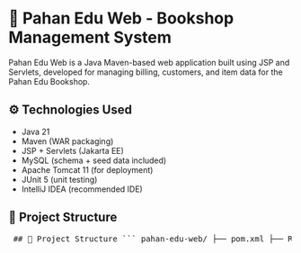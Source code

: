 # 📘 Pahan Edu Web - Bookshop Management System
Pahan Edu Web is a Java Maven-based web application built using JSP and Servlets, developed for managing billing, customers, and item data for the Pahan Edu Bookshop.

## ⚙️ Technologies Used
- Java 21  
- Maven (WAR packaging)  
- JSP + Servlets (Jakarta EE)  
- MySQL (schema + seed data included)  
- Apache Tomcat 11 (for deployment)  
- JUnit 5 (unit testing)  
- IntelliJ IDEA (recommended IDE)  

## 📂 Project Structure

<pre> ## 📂 Project Structure ``` pahan-edu-web/ ├── pom.xml ├── README.md ├── LICENSE └── src/ ├── sql/ └── main/ ├── java/ │ └── com/uni/ │ ├── controller/ │ ├── dao/ │ ├── model/ │ ├── service/ │ └── util/ ├── resources/ └── webapp/ ├── index.jsp └── WEB-INF/ └── web.xml ``` </pre>
